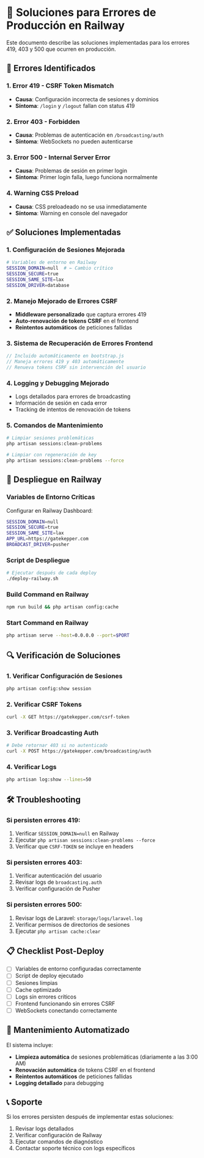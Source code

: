 # 🔧 Soluciones para Errores de Producción en Railway

Este documento describe las soluciones implementadas para los errores 419, 403 y 500 que ocurren en producción.

## 🐛 Errores Identificados

### 1. Error 419 - CSRF Token Mismatch

-   **Causa**: Configuración incorrecta de sesiones y dominios
-   **Síntoma**: `/login` y `/logout` fallan con status 419

### 2. Error 403 - Forbidden

-   **Causa**: Problemas de autenticación en `/broadcasting/auth`
-   **Síntoma**: WebSockets no pueden autenticarse

### 3. Error 500 - Internal Server Error

-   **Causa**: Problemas de sesión en primer login
-   **Síntoma**: Primer login falla, luego funciona normalmente

### 4. Warning CSS Preload

-   **Causa**: CSS preloadeado no se usa inmediatamente
-   **Síntoma**: Warning en console del navegador

## ✅ Soluciones Implementadas

### 1. Configuración de Sesiones Mejorada

```bash
# Variables de entorno en Railway
SESSION_DOMAIN=null  # ← Cambio crítico
SESSION_SECURE=true
SESSION_SAME_SITE=lax
SESSION_DRIVER=database
```

### 2. Manejo Mejorado de Errores CSRF

-   **Middleware personalizado** que captura errores 419
-   **Auto-renovación de tokens CSRF** en el frontend
-   **Reintentos automáticos** de peticiones fallidas

### 3. Sistema de Recuperación de Errores Frontend

```javascript
// Incluido automáticamente en bootstrap.js
// Maneja errores 419 y 403 automáticamente
// Renueva tokens CSRF sin intervención del usuario
```

### 4. Logging y Debugging Mejorado

-   Logs detallados para errores de broadcasting
-   Información de sesión en cada error
-   Tracking de intentos de renovación de tokens

### 5. Comandos de Mantenimiento

```bash
# Limpiar sesiones problemáticas
php artisan sessions:clean-problems

# Limpiar con regeneración de key
php artisan sessions:clean-problems --force
```

## 🚀 Despliegue en Railway

### Variables de Entorno Críticas

Configurar en Railway Dashboard:

```bash
SESSION_DOMAIN=null
SESSION_SECURE=true
SESSION_SAME_SITE=lax
APP_URL=https://gatekepper.com
BROADCAST_DRIVER=pusher
```

### Script de Despliegue

```bash
# Ejecutar después de cada deploy
./deploy-railway.sh
```

### Build Command en Railway

```bash
npm run build && php artisan config:cache
```

### Start Command en Railway

```bash
php artisan serve --host=0.0.0.0 --port=$PORT
```

## 🔍 Verificación de Soluciones

### 1. Verificar Configuración de Sesiones

```bash
php artisan config:show session
```

### 2. Verificar CSRF Tokens

```bash
curl -X GET https://gatekepper.com/csrf-token
```

### 3. Verificar Broadcasting Auth

```bash
# Debe retornar 403 si no autenticado
curl -X POST https://gatekepper.com/broadcasting/auth
```

### 4. Verificar Logs

```bash
php artisan log:show --lines=50
```

## 🛠️ Troubleshooting

### Si persisten errores 419:

1. Verificar `SESSION_DOMAIN=null` en Railway
2. Ejecutar `php artisan sessions:clean-problems --force`
3. Verificar que `CSRF-TOKEN` se incluye en headers

### Si persisten errores 403:

1. Verificar autenticación del usuario
2. Revisar logs de `broadcasting.auth`
3. Verificar configuración de Pusher

### Si persisten errores 500:

1. Revisar logs de Laravel: `storage/logs/laravel.log`
2. Verificar permisos de directorios de sesiones
3. Ejecutar `php artisan cache:clear`

## 📋 Checklist Post-Deploy

-   [ ] Variables de entorno configuradas correctamente
-   [ ] Script de deploy ejecutado
-   [ ] Sesiones limpias
-   [ ] Cache optimizado
-   [ ] Logs sin errores críticos
-   [ ] Frontend funcionando sin errores CSRF
-   [ ] WebSockets conectando correctamente

## 🔄 Mantenimiento Automatizado

El sistema incluye:

-   **Limpieza automática** de sesiones problemáticas (diariamente a las 3:00 AM)
-   **Renovación automática** de tokens CSRF en el frontend
-   **Reintentos automáticos** de peticiones fallidas
-   **Logging detallado** para debugging

## 📞 Soporte

Si los errores persisten después de implementar estas soluciones:

1. Revisar logs detallados
2. Verificar configuración de Railway
3. Ejecutar comandos de diagnóstico
4. Contactar soporte técnico con logs específicos
